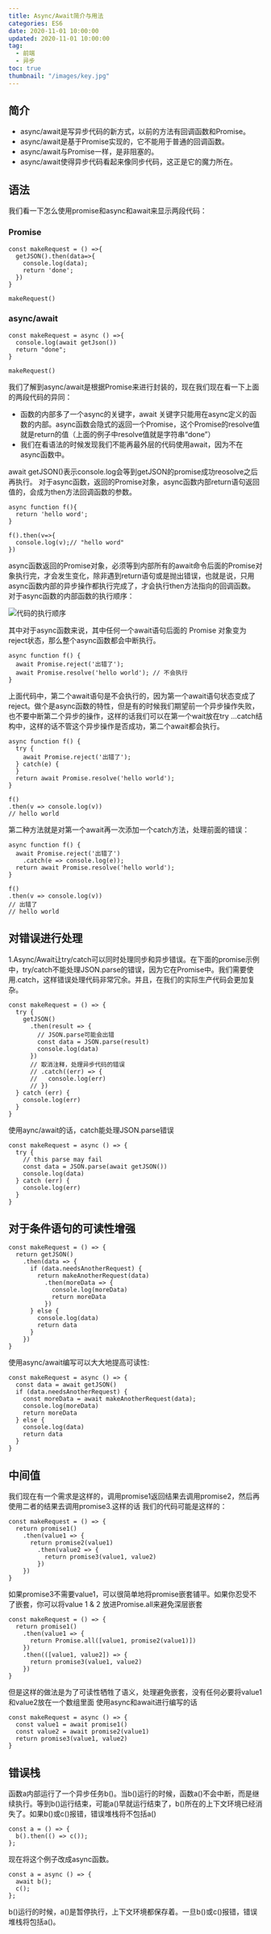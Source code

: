 ```yaml
---
title: Async/Await简介与用法
categories: ES6
date: 2020-11-01 10:00:00
updated: 2020-11-01 10:00:00
tag:
  - 前端
  - 异步
toc: true
thumbnail: "/images/key.jpg"
---
```

## 简介
- async/await是写异步代码的新方式，以前的方法有回调函数和Promise。
- async/await是基于Promise实现的，它不能用于普通的回调函数。
- async/await与Promise一样，是非阻塞的。
- async/await使得异步代码看起来像同步代码，这正是它的魔力所在。
<!--more-->

##  语法
 我们看一下怎么使用promise和async和await来显示两段代码：
### Promise
```
const makeRequest = () =>{
  getJSON().then(data=>{
    console.log(data);
    return 'done';
  })
}

makeRequest()
```
### async/await
```
const makeRequest = async () =>{
  console.log(await getJson())
  return "done";
}

makeRequest()
```

 我们了解到async/await是根据Promise来进行封装的，现在我们现在看一下上面的两段代码的异同：
-   函数的内部多了一个async的关键字，await 关键字只能用在async定义的函数的内部。async函数会隐式的返回一个Promise，这个Promise的resolve值就是return的值（上面的例子中resolve值就是字符串“done”）
- 我们在看语法的时候发现我们不能再最外层的代码使用await，因为不在async函数中。

 await getJSON()表示console.log会等到getJSON的promise成功reosolve之后再执行。
 对于async函数，返回的Promise对象，async函数内部return语句返回值的，会成为then方法回调函数的参数。
```
async function f(){
  return 'hello word';
}

f().then(v=>{
  console.log(v);// "hello word"
})
```

async函数返回的Promise对象，必须等到内部所有的await命令后面的Promise对象执行完，才会发生变化，除非遇到return语句或是抛出错误，也就是说，只用async函数内部的异步操作都执行完成了，才会执行then方法指向的回调函数。
对于async函数的内部函数的执行顺序：

![代码的执行顺序](https://upload-images.jianshu.io/upload_images/13681871-ac65d0611492f29d.png?imageMogr2/auto-orient/strip%7CimageView2/2/w/1240)

其中对于async函数来说，其中任何一个await语句后面的 Promise 对象变为reject状态，那么整个async函数都会中断执行。
  ```
async function f() {
    await Promise.reject('出错了');
    await Promise.resolve('hello world'); // 不会执行
}
```
上面代码中，第二个await语句是不会执行的，因为第一个await语句状态变成了reject。做个是async函数的特性，但是有的时候我们期望前一个异步操作失败，也不要中断第二个异步的操作，这样的话我们可以在第一个wait放在try ...catch结构中，这样的话不管这个异步操作是否成功，第二个await都会执行。
```
async function f() {
  try {
    await Promise.reject('出错了');
  } catch(e) {
  }
  return await Promise.resolve('hello world');
}

f()
.then(v => console.log(v))
// hello world
```
第二种方法就是对第一个await再一次添加一个catch方法，处理前面的错误：
```
async function f() {
  await Promise.reject('出错了')
    .catch(e => console.log(e));
  return await Promise.resolve('hello world');
}

f()
.then(v => console.log(v))
// 出错了
// hello world
```
##  对错误进行处理
1.Async/Await让try/catch可以同时处理同步和异步错误。在下面的promise示例中，try/catch不能处理JSON.parse的错误，因为它在Promise中。我们需要使用.catch，这样错误处理代码非常冗余。并且，在我们的实际生产代码会更加复杂。
```
const makeRequest = () => {
  try {
    getJSON()
      .then(result => {
        // JSON.parse可能会出错
        const data = JSON.parse(result)
        console.log(data)
      })
      // 取消注释，处理异步代码的错误
      // .catch((err) => {
      //   console.log(err)
      // })
  } catch (err) {
    console.log(err)
  }
}

```
使用aync/await的话，catch能处理JSON.parse错误
```
const makeRequest = async () => {
  try {
    // this parse may fail
    const data = JSON.parse(await getJSON())
    console.log(data)
  } catch (err) {
    console.log(err)
  }
}
```
##  对于条件语句的可读性增强
```
const makeRequest = () => {
  return getJSON()
    .then(data => {
      if (data.needsAnotherRequest) {
        return makeAnotherRequest(data)
          .then(moreData => {
            console.log(moreData)
            return moreData
          })
      } else {
        console.log(data)
        return data
      }
    })
}

```
使用async/await编写可以大大地提高可读性:
```
const makeRequest = async () => {
  const data = await getJSON()
  if (data.needsAnotherRequest) {
    const moreData = await makeAnotherRequest(data);
    console.log(moreData)
    return moreData
  } else {
    console.log(data)
    return data    
  }
}
```
##  中间值
我们现在有一个需求是这样的，调用promise1返回结果去调用promise2，然后再使用二者的结果去调用promise3.这样的话 我们的代码可能是这样的：
```
const makeRequest = () => {
  return promise1()
    .then(value1 => {
      return promise2(value1)
        .then(value2 => {        
          return promise3(value1, value2)
        })
    })
}
```
如果promise3不需要value1，可以很简单地将promise嵌套铺平。如果你忍受不了嵌套，你可以将value 1 & 2 放进Promise.all来避免深层嵌套
```
const makeRequest = () => {
  return promise1()
    .then(value1 => {
      return Promise.all([value1, promise2(value1)])
    })
    .then(([value1, value2]) => {      
      return promise3(value1, value2)
    })
}
```
但是这样的做法是为了可读性牺牲了语义，处理避免嵌套，没有任何必要将value1和value2放在一个数组里面
使用async和await进行编写的话
```
const makeRequest = async () => {
  const value1 = await promise1()
  const value2 = await promise2(value1)
  return promise3(value1, value2)
}

```
## 错误栈
函数a内部运行了一个异步任务b()。当b()运行的时候，函数a()不会中断，而是继续执行。等到b()运行结束，可能a()早就运行结束了，b()所在的上下文环境已经消失了。如果b()或c()报错，错误堆栈将不包括a()
```
const a = () => {
  b().then(() => c());
};
```
现在将这个例子改成async函数。
```
const a = async () => {
  await b();
  c();
};
```
b()运行的时候，a()是暂停执行，上下文环境都保存着。一旦b()或c()报错，错误堆栈将包括a()。